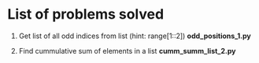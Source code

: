 # List of problems solved #


1. Get list of all odd indices from list (hint: range[1::2])
      __odd_positions_1.py__

2. Find cummulative sum of elements in a list 
      __cumm_summ_list_2.py__

